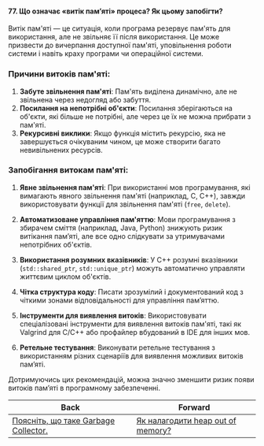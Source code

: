 #### 77. Що означає «витік пам’яті» процеса? Як цьому запобігти?

Витік пам'яті — це ситуація, коли програма резервує пам'ять для використання, але не звільняє її після використання. Це може призвести до вичерпання доступної пам'яті, уповільнення роботи системи і навіть краху програми чи операційної системи.

### Причини витоків пам'яті:
1. **Забуте звільнення пам'яті**: Пам'ять виділена динамічно, але не звільнена через недогляд або забуття.
2. **Посилання на непотрібні об'єкти**: Посилання зберігаються на об'єкти, які більше не потрібні, але через це їх не можна прибрати з пам'яті.
3. **Рекурсивні виклики**: Якщо функція містить рекурсію, яка не завершується очікуваним чином, це може створити багато невивільнених ресурсів.

### Запобігання витокам пам'яті:

1. **Явне звільнення пам'яті**: При використанні мов програмування, які вимагають явного звільнення пам'яті (наприклад, C, C++), завжди використовувати функції для звільнення пам'яті (`free`, `delete`).
   
2. **Автоматизоване управління пам'яттю**: Мови програмування з збирачем сміття (наприклад, Java, Python) знижують ризик витікання пам’яті, але все одно слідкувати за утримувачами непотрібних об'єктів.

3. **Використання розумних вказівників**: У C++ розумні вказівники (`std::shared_ptr`, `std::unique_ptr`) можуть автоматично управляти життєвим циклом об'єктів.

4. **Чітка структура коду**: Писати зрозумілий і документований код з чіткими зонами відповідальності для управління пам’яттю.

5. **Інструменти для виявлення витоків**: Використовувати спеціалізовані інструменти для виявлення витоків пам'яті, такі як Valgrind для C/C++ або профайлер вбудований в IDE для інших мов.

6. **Ретельне тестування**: Виконувати ретельне тестування з використанням різних сценаріїв для виявлення можливих витоків пам’яті.

Дотримуючись цих рекомендацій, можна значно зменшити ризик появи витоків пам’яті в програмному забезпеченні.

| Back | Forward |
|---|---|
| [Поясніть, що таке Garbage Collector.](/ua/middle/nodejs/what-is-a-garbage-collector.md)  | [Як налагодити heap out of memory?](/ua/middle/nodejs/how-to-fix-heap-out-of-memory.md) |